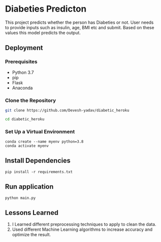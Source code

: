 
# Diabeties Predicton

This project predicts whether the person has Diabeties or not.
User needs to provide inputs such as insulin, age, BMI etc and submit. Based on these values this model predicts the output.


## Deployment

### Prerequisites
- Python 3.7
- pip
- Flask
- Anaconda

### Clone the Repository
```bash
git clone https://github.com/Devesh-yadav/diabetic_heroku

cd diabetic_heroku
```

### Set Up a Virtual Environment
```
conda create --name myenv python=3.8
conda activate myenv
```



## Install Dependencies
```
pip install -r requirements.txt
```
## Run application
```
python main.py

```
## Lessons Learned

1. I Learned different preprocessing techniques to apply to clean the data.
2. Used different Machine Learning algorithms to increase accuracy and optimize the result.

